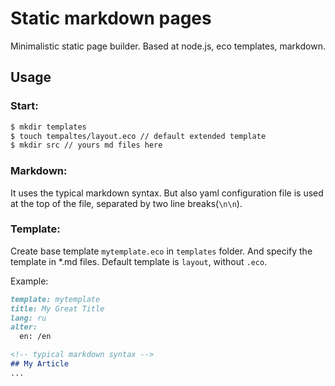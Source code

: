 Static markdown pages
=====================

Minimalistic static page builder. Based at node.js, eco templates, markdown.

## Usage

### Start:

```bash
$ mkdir templates
$ touch tempaltes/layout.eco // default extended template
$ mkdir src // yours md files here
```

### Markdown:

It uses the typical markdown syntax. But also yaml configuration file is used at the top of the file, separated by two line breaks(``\n\n``).

### Template:

Create base template ``mytemplate.eco`` in ``templates`` folder. And specify the template in *.md files. Default template is ``layout``, without ``.eco``.

Example:

```markdown
template: mytemplate
title: My Great Title
lang: ru
alter:
  en: /en

<!-- typical markdown syntax -->
## My Article
...
```




